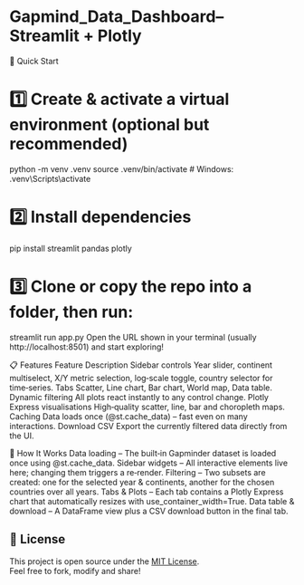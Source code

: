 # Gapmind_Data_Dashboard– Streamlit + Plotly

🚀 Quick Start
# 1️⃣ Create & activate a virtual environment (optional but recommended)
python -m venv .venv
source .venv/bin/activate   # Windows: .venv\Scripts\activate

# 2️⃣ Install dependencies
pip install streamlit pandas plotly

# 3️⃣ Clone or copy the repo into a folder, then run:
streamlit run app.py
Open the URL shown in your terminal (usually http://localhost:8501) and start exploring!

📋 Features
Feature	Description
Sidebar controls	Year slider, continent multiselect, X/Y metric selection, log‑scale toggle, country selector for time‑series.
Tabs	Scatter, Line chart, Bar chart, World map, Data table.
Dynamic filtering	All plots react instantly to any control change.
Plotly Express visualisations	High‑quality scatter, line, bar and choropleth maps.
Caching	Data loads once (@st.cache_data) – fast even on many interactions.
Download CSV	Export the currently filtered data directly from the UI.

📖 How It Works
Data loading – The built‑in Gapminder dataset is loaded once using @st.cache_data.
Sidebar widgets – All interactive elements live here; changing them triggers a re‑render.
Filtering – Two subsets are created: one for the selected year & continents, another for the chosen countries over all years.
Tabs & Plots – Each tab contains a Plotly Express chart that automatically resizes with use_container_width=True.
Data table & download – A DataFrame view plus a CSV download button in the final tab.

## 📄 License

This project is open source under the [MIT License](LICENSE).  
Feel free to fork, modify and share!
